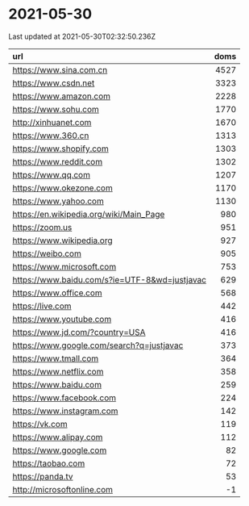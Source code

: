 # 2021-05-30

<!-- BEGIN -->
Last updated at 2021-05-30T02:32:50.236Z

url | doms
:- | -:
https://www.sina.com.cn | 4527
https://www.csdn.net | 3323
https://www.amazon.com | 2228
https://www.sohu.com | 1770
http://xinhuanet.com | 1670
https://www.360.cn | 1313
https://www.shopify.com | 1303
https://www.reddit.com | 1302
https://www.qq.com | 1207
https://www.okezone.com | 1170
https://www.yahoo.com | 1130
https://en.wikipedia.org/wiki/Main_Page | 980
https://zoom.us | 951
https://www.wikipedia.org | 927
https://weibo.com | 905
https://www.microsoft.com | 753
https://www.baidu.com/s?ie=UTF-8&wd=justjavac | 629
https://www.office.com | 568
https://live.com | 442
https://www.youtube.com | 416
https://www.jd.com/?country=USA | 416
https://www.google.com/search?q=justjavac | 373
https://www.tmall.com | 364
https://www.netflix.com | 358
https://www.baidu.com | 259
https://www.facebook.com | 224
https://www.instagram.com | 142
https://vk.com | 119
https://www.alipay.com | 112
https://www.google.com | 82
https://taobao.com | 72
https://panda.tv | 53
http://microsoftonline.com | -1
<!-- END -->
